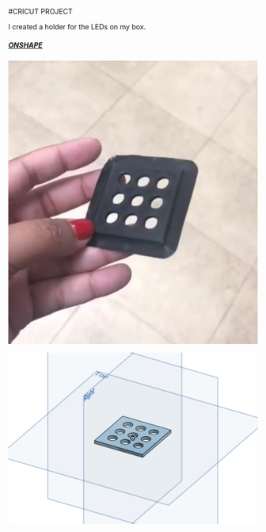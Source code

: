 #CRICUT PROJECT

I created a holder for the LEDs on my box.


##### [ONSHAPE](https://cad.onshape.com/documents/1e10ca0acb5cafad8abe4ade/w/8ac23dcd12a702c035245baa/e/b5497bac14ef0287d9598c0a)

![1](https://github.com/artdelolo/Physical-Computing/blob/master/HW/3D%20Print/3d-1.jpg)


![1](https://github.com/artdelolo/Physical-Computing/blob/master/HW/3D%20Print/3d-2.png)
